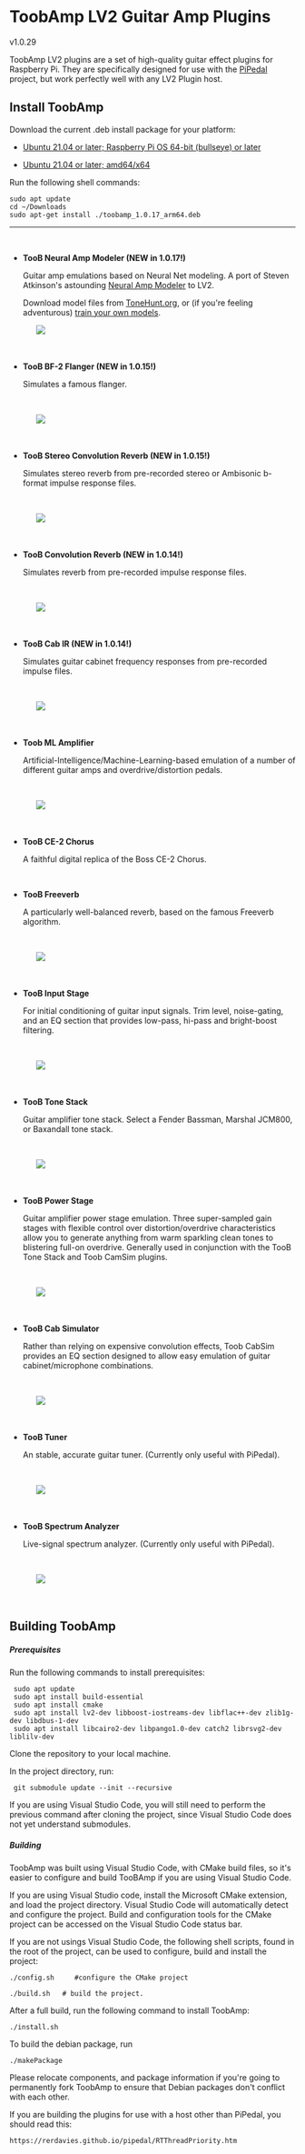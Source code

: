 # ToobAmp LV2 Guitar Amp Plugins

v1.0.29

ToobAmp LV2 plugins are a set of high-quality guitar effect plugins for Raspberry Pi. They are specifically designed for use with the [PiPedal](https://github.com/rerdavies/pipedal) project, but work perfectly well with any LV2 Plugin host.

## Install ToobAmp

Download the current .deb install package for your platform:

* [Ubuntu 21.04 or later; Raspberry Pi OS 64-bit (bullseye) or later](https://github.com/rerdavies/ToobAmp/releases/download/v1.0.17/toobamp_1.0.17_arm64.deb)

* [Ubuntu 21.04 or later; amd64/x64](https://github.com/rerdavies/ToobAmp/releases/download/v1.0.17/toobamp_1.0.17_amd64.deb)

Run the following shell commands:

    sudo apt update
    cd ~/Downloads
    sudo apt-get install ./toobamp_1.0.17_arm64.deb
    
--------------------

&nbsp;
*   **TooB Neural Amp Modeler (NEW in 1.0.17!)**

    Guitar amp emulations based on Neural Net modeling. A port of Steven Atkinson's astounding [Neural Amp Modeler](https://github.com/sdatkinson/NeuralAmpModelerCore) to LV2.  
      
    Download model files from [ToneHunt.org](https://tonehunt.org), or (if you're feeling adventurous) [train your own models](https://github.com/sdatkinson/neural-amp-modeler).
    &nbsp;
    
    &nbsp;&nbsp;&nbsp;&nbsp;&nbsp;&nbsp;![](docs/img/nam-sshot.png)

    &nbsp;


*   **TooB BF-2 Flanger (NEW in 1.0.15!)**

    Simulates a famous flanger.

    &nbsp;
    
    &nbsp;&nbsp;&nbsp;&nbsp;&nbsp;&nbsp;![](docs/img/Flanger-ss.png)

    &nbsp;


*   **TooB Stereo Convolution Reverb (NEW in 1.0.15!)**

    Simulates stereo reverb from pre-recorded stereo or Ambisonic b-format impulse response files.

    &nbsp;
    
    &nbsp;&nbsp;&nbsp;&nbsp;&nbsp;&nbsp;![](docs/img/ConvolutionReverbStereo-ss.png)

    &nbsp;

*   **TooB Convolution Reverb (NEW  in 1.0.14!)**

    Simulates reverb from pre-recorded impulse response files.

    &nbsp;

    &nbsp;&nbsp;&nbsp;&nbsp;&nbsp;&nbsp;![](docs/img/ConvolutionReverb-ss.png)

    &nbsp;


*   **TooB Cab IR (NEW in 1.0.14!)**

    Simulates guitar cabinet frequency responses from pre-recorded impulse files.

    &nbsp;

    &nbsp;&nbsp;&nbsp;&nbsp;&nbsp;&nbsp;![](docs/img/CabIR-ss.png)

    &nbsp;

*   **Toob ML Amplifier**

    Artificial-Intelligence/Machine-Learning-based emulation of a number of different guitar amps and overdrive/distortion
    pedals. 

    &nbsp;

    &nbsp;&nbsp;&nbsp;&nbsp;&nbsp;&nbsp;![](docs/img/MlAmplifier.png)

    &nbsp;

*   **TooB CE-2 Chorus**

    A faithful digital replica of the Boss CE-2 Chorus.

    &nbsp;


*   **TooB Freeverb**

    A particularly well-balanced reverb, based on the famous Freeverb algorithm.

    &nbsp;

    &nbsp;&nbsp;&nbsp;&nbsp;&nbsp;&nbsp;![](docs/img/Freeverb-ss.png)

    &nbsp;

*   **TooB Input Stage**

    For initial conditioning of guitar input signals. Trim level, noise-gating, and an EQ section that 
    provides low-pass, hi-pass and bright-boost filtering.

    &nbsp;

    &nbsp;&nbsp;&nbsp;&nbsp;&nbsp;&nbsp;![](docs/img/InputStage-ss.png)

    &nbsp;


*   **TooB Tone Stack**

    Guitar amplifier tone stack. Select a Fender Bassman, Marshal JCM800, or Baxandall tone stack.

    &nbsp;

    &nbsp;&nbsp;&nbsp;&nbsp;&nbsp;&nbsp;![](docs/img/ToneStack-ss.png)

    &nbsp;    


*   **TooB Power Stage**

    Guitar amplifier power stage emulation. Three super-sampled gain stages with flexible control over
    distortion/overdrive characteristics allow you to generate anything from warm sparkling clean tones
    to blistering full-on overdrive. Generally used in conjunction with the TooB Tone Stack and Toob CamSim 
    plugins.

    &nbsp;

    &nbsp;&nbsp;&nbsp;&nbsp;&nbsp;&nbsp;![](docs/img/Power-ss.png)

    &nbsp;

*   **TooB Cab Simulator**

    Rather than relying on expensive convolution effects, Toob CabSim provides an EQ section designed to 
    allow easy emulation of guitar cabinet/microphone combinations. 

    &nbsp;

    &nbsp;&nbsp;&nbsp;&nbsp;&nbsp;&nbsp;![](docs/img/CabSim-ss.png)

    &nbsp;

*   **TooB Tuner**

    An stable, accurate guitar tuner. (Currently only useful with PiPedal).

    &nbsp;

    &nbsp;&nbsp;&nbsp;&nbsp;&nbsp;&nbsp;![](docs/img/Tuner-ss.png)

    &nbsp;

*   **TooB Spectrum Analyzer**

    Live-signal spectrum analyzer. (Currently only useful with PiPedal).

    &nbsp;

    &nbsp;&nbsp;&nbsp;&nbsp;&nbsp;&nbsp;![](docs/img/SpectrumAnalyzer.png)

    &nbsp;



## Building ToobAmp

##### Prerequisites

Run the following commands to install prerequisites:

     sudo apt update
     sudo apt install build-essential
     sudo apt install cmake
     sudo apt install lv2-dev libboost-iostreams-dev libflac++-dev zlib1g-dev libdbus-1-dev
     sudo apt install libcairo2-dev libpango1.0-dev catch2 librsvg2-dev liblilv-dev
     


Clone the repository to your local machine.

In the project directory, run:

     git submodule update --init --recursive

If you are using Visual Studio Code, you will still need to perform the previous command after 
cloning the project, since Visual Studio Code does not yet understand submodules.

##### Building 

ToobAmp was built using Visual Studio Code, with CMake build files, so it's easier to configure and build 
TooBAmp if you are using Visual Studio Code.

If you are using Visual Studio code, install the Microsoft CMake extension, and load the project directory. Visual Studio Code
will automatically detect and configure the project. Build and configuration tools for the CMake project can be accessed on the Visual Studio Code status bar.

If you are not usings Visual Studio Code, the following shell scripts, found in the root of the project, can be used to configure, build and install the project:

    ./config.sh     #configure the CMake project
   
    ./build.sh   # build the project.
    
After a full build, run the following command to install ToobAmp:

    ./install.sh
	
To build the debian package, run

    ./makePackage

Please relocate components, and package information if you're going to permanently fork ToobAmp to ensure that 
Debian packages don't conflict with each other.

If you are building the plugins for use with a host other than PiPedal, you should read this:

    https://rerdavies.github.io/pipedal/RTThreadPriority.htm



